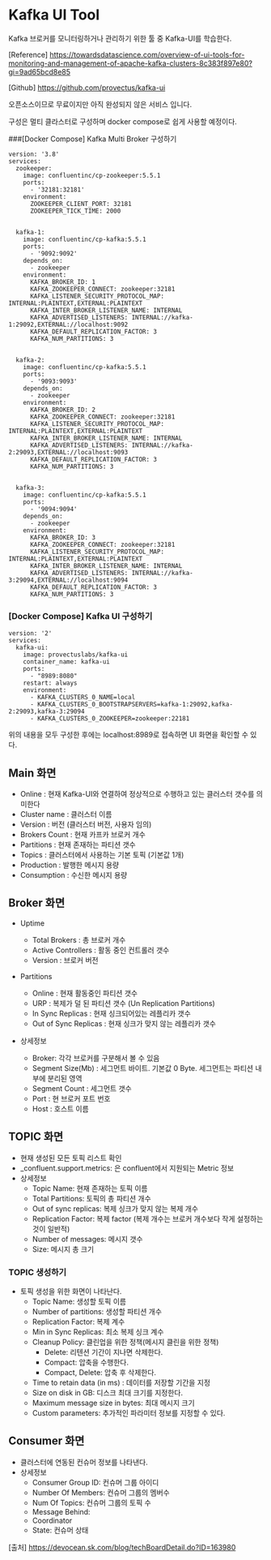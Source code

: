 # Kafka UI Tool

Kafka 브로커를 모니터링하거나 관리하기 위한 툴 중 Kafka-UI를 학습한다.

[Reference] https://towardsdatascience.com/overview-of-ui-tools-for-monitoring-and-management-of-apache-kafka-clusters-8c383f897e80?gi=9ad65bcd8e85

[Github] https://github.com/provectus/kafka-ui

오픈소스이므로 무료이지만 아직 완성되지 않은 서비스 입니다.

구성은 멀티 클라스터로 구성하며 docker compose로 쉽게 사용할 예정이다.

###[Docker Compose] Kafka Multi Broker 구성하기
```
version: '3.8'
services:
  zookeeper:
    image: confluentinc/cp-zookeeper:5.5.1
    ports:
      - '32181:32181'
    environment:
      ZOOKEEPER_CLIENT_PORT: 32181
      ZOOKEEPER_TICK_TIME: 2000


  kafka-1:
    image: confluentinc/cp-kafka:5.5.1
    ports:
      - '9092:9092'
    depends_on:
      - zookeeper
    environment:
      KAFKA_BROKER_ID: 1
      KAFKA_ZOOKEEPER_CONNECT: zookeeper:32181
      KAFKA_LISTENER_SECURITY_PROTOCOL_MAP: INTERNAL:PLAINTEXT,EXTERNAL:PLAINTEXT
      KAFKA_INTER_BROKER_LISTENER_NAME: INTERNAL
      KAFKA_ADVERTISED_LISTENERS: INTERNAL://kafka-1:29092,EXTERNAL://localhost:9092
      KAFKA_DEFAULT_REPLICATION_FACTOR: 3
      KAFKA_NUM_PARTITIONS: 3


  kafka-2:
    image: confluentinc/cp-kafka:5.5.1
    ports:
      - '9093:9093'
    depends_on:
      - zookeeper
    environment:
      KAFKA_BROKER_ID: 2
      KAFKA_ZOOKEEPER_CONNECT: zookeeper:32181
      KAFKA_LISTENER_SECURITY_PROTOCOL_MAP: INTERNAL:PLAINTEXT,EXTERNAL:PLAINTEXT
      KAFKA_INTER_BROKER_LISTENER_NAME: INTERNAL
      KAFKA_ADVERTISED_LISTENERS: INTERNAL://kafka-2:29093,EXTERNAL://localhost:9093
      KAFKA_DEFAULT_REPLICATION_FACTOR: 3
      KAFKA_NUM_PARTITIONS: 3


  kafka-3:
    image: confluentinc/cp-kafka:5.5.1
    ports:
      - '9094:9094'
    depends_on:
      - zookeeper
    environment:
      KAFKA_BROKER_ID: 3
      KAFKA_ZOOKEEPER_CONNECT: zookeeper:32181
      KAFKA_LISTENER_SECURITY_PROTOCOL_MAP: INTERNAL:PLAINTEXT,EXTERNAL:PLAINTEXT
      KAFKA_INTER_BROKER_LISTENER_NAME: INTERNAL
      KAFKA_ADVERTISED_LISTENERS: INTERNAL://kafka-3:29094,EXTERNAL://localhost:9094
      KAFKA_DEFAULT_REPLICATION_FACTOR: 3
      KAFKA_NUM_PARTITIONS: 3
```


### [Docker Compose] Kafka UI 구성하기
```
version: '2'
services:
  kafka-ui:
    image: provectuslabs/kafka-ui
    container_name: kafka-ui
    ports:
      - "8989:8080"
    restart: always
    environment:
      - KAFKA_CLUSTERS_0_NAME=local
      - KAFKA_CLUSTERS_0_BOOTSTRAPSERVERS=kafka-1:29092,kafka-2:29093,kafka-3:29094
      - KAFKA_CLUSTERS_0_ZOOKEEPER=zookeeper:22181
```


위의 내용을 모두 구성한 후에는 localhost:8989로 접속하면 UI 화면을 확인할 수 있다.

## Main 화면
- Online : 현재 Kafka-UI와 연결하여 정상적으로 수행하고 있는 클러스터 갯수를 의미한다
- Cluster name : 클러스터 이름
- Version : 버전 (클러스터 버전, 사용자 임의)
- Brokers Count : 현재 카프카 브로커 개수
- Partitions : 현재 존재하는 파티션 갯수
- Topics : 클러스터에서 사용하는 기본 토픽 (기본값 1개)
- Production : 발행한 메시지 용량
- Consumption : 수신한 메시지 용량

## Broker 화면
- Uptime
  - Total Brokers : 총 브로커 개수
  - Active Controllers : 활동 중인 컨트롤러 갯수
  - Version : 브로커 버전

- Partitions
  - Online : 현재 활동중인 파티션 갯수
  - URP : 복제가 덜 된 파티션 갯수 (Un Replication Partitions)
  - In Sync Replicas : 현재 싱크되어있는 레플리카 갯수
  - Out of Sync Replicas : 현재 싱크가 맞지 않는 레플리카 갯수

- 상세정보
  - Broker: 각각 브로커를 구분해서 볼 수 있음
  - Segment Size(Mb) : 세그먼트 바이트. 기본값 0 Byte. 세그먼트는 파티션 내부에 분리된 영역
  - Segment Count : 세그먼트 갯수
  - Port : 현 브로커 포트 번호
  - Host : 호스트 이름

## TOPIC 화면
- 현재 생성된 모든 토픽 리스트 확인
- _confluent.support.metrics: 은 confluent에서 지원되는 Metric 정보
- 상세정보
  - Topic Name: 현재 존재하는 토픽 이름
  - Total Partitions: 토픽의 총 파티션 개수
  - Out of sync replicas: 복제 싱크가 맞지 않는 복제 개수
  - Replication Factor: 복제 factor (복제 개수는 브로커 개수보다 작게 설정하는 것이 일반적)
  - Number of messages: 메시지 갯수
  - Size: 메시지 총 크기

### TOPIC 생성하기
- 토픽 생성을 위한 화면이 나타난다.
  - Topic Name: 생성할 토픽 이름
  - Number of partitions: 생성할 파티션 개수
  - Replication Factor: 복제 계수
  - Min in Sync Replicas: 최소 복제 싱크 계수
  - Cleanup Policy: 클린업을 위한 정책(메시지 클린을 위한 정책)
     - Delete: 리텐션 기간이 지나면 삭제한다.
     - Compact: 압축을 수행한다.
     - Compact, Delete: 압축 후 삭제한다.
  - Time to retain data (in ms) : 데이터를 저장할 기간을 지정
  - Size on disk in GB: 디스크 최대 크기를 지정한다.
  - Maximum message size in bytes: 최대 메시지 크기
  - Custom parameters: 추가적인 파라미터 정보를 지정할 수 있다.

## Consumer 화면
- 클러스터에 연동된 컨슈머 정보를 나타낸다.
- 상세정보
  - Consumer Group ID: 컨슈머 그룹 아이디
  - Number Of Members: 컨슈머 그룹의 멤버수
  - Num Of Topics: 컨슈머 그룹의 토픽 수
  - Message Behind:
  - Coordinator
  - State: 컨슈머 상태

[출처] https://devocean.sk.com/blog/techBoardDetail.do?ID=163980